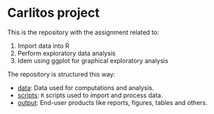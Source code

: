 # Carlitos project

This is the repository with the assignment related to:

1. Import data into R
2. Perform exploratory data analysis
3. Idem using ggplot for graphical exploratory analysis

The repository is structured this way:

- [data](data): Data used for computations and analysis.
- [scripts](scripts): `R` scripts used to import and process data.
- [output](output): End-user products like reports, figures, tables and others.
